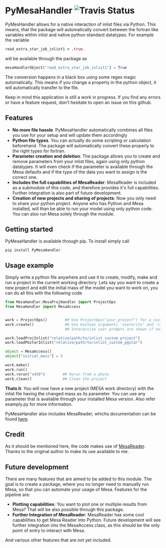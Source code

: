 # PyMesaHandler ![Travis Status](https://travis-ci.org/muma7490/PyMesaHandler.svg?branch=master)
PyMesHandler allows for a native interaction of inlist
files via Python. This means, that the package will
automatically convert between the fortran like variables
within inlist and native python standard datatypes. For
example the variable
```fortran
read_extra_star_job_inlist1 = .true.
```
will be available through the package as
```python
mesaHandlerObject["read_extra_star_job_inlist1"] = True
```

The conversion happens in a black box using some regex
magic automatically. This means if you change a property
in the python object, it will automatically transfer to
the file.

Keep in mind this application is still a work in progress.
If you find any errors or have a feature request, don't
hesitate to open an issue on this github.

## Features
- **No more file hassle**. PyMesaHandler automatically
combines all files you use for your setup and will
update them accordingly
- **Python file types**. You can actually do some scripting
or calculation beforehand. The package will automatically
convert these properly to the right types for fortran.
- **Parameter creation and deletion**: The package allows you to create
and remove parameters from your inlist files, again using only python
datatypes. It will even check if the parameter is available through
the Mesa defaults and if the type of the data you want to assign is the
correct one.
- **Includes the full capabilities of MesaReader**: MesaReader is
included as a submodule of this code, and therefore provides it's full
capabilities. Further integration is also part of future development.
- **Creation of new projects and sharing of projects**: Now you only need to share your python
project. Anyone who has Python and Mesa installed, will than be able to
run your model using only python code. You can also run Mesa solely through the module.
## Getting started
PyMesaHandler is available through pip. To install simply
call
```
pip install PyMesaHandler
```
## Usage example
Simply write a python file anywhere and 
use it to create, modify, make and run a project in the current working 
directory. Lets say you want to create a new project and edit the initial mass of the model
you want to work on, you can do all this with the following code
```python
from MesaHandler.MesaProjHandler import ProjectOps
from MesaHandler import MesaAccess


work = ProjectOps()        ## Use ProjectOps("your_project") for a custom project name  
work.create()              ## Use boolean arguments 'overwrite' and 'clean' to work on existing projects.
                           ## Interactive user prompts are shown if neither of these arguments are supplied.

work.loadProjInlist("relative/path/to/inlist_custom_project")
work.loadPGstarInlist("relative/path/to/inlist_custom_pgstar")

object = MesaAccess()
object["initial_mass"] = 5

work.make()
work.run()
work.rerun("x450")        ## Rerun from a photo
work.clean()              ## Clean the project
```
**Thats it**. You will now have a new project (MESA work directory) with the inlist file having the
changed mass as its parameter. You can use any parameter that is
available through your installed Mesa version.
Also refer examply.py for more information.

PyMesaHandler also includes MesaReader, whichs documentation can be
found [here](https://wmwolf.github.io/py_mesa_reader/).

## Credit

As it should be mentioned here, the code makes use of
[MesaReader](https://github.com/wmwolf/py_mesa_reader). Thanks to
the original author to make its use available to me.

## Future development
There are many features that are aimed to be added to this
module. The goal is to create a package, where you no
longer need to manually run Mesa, so that you can automate
your usage of Mesa. Features for the pipeline are:

- **Plotting capabilities**: You want to plot one
or multiple results from Mesa? That will be also possible
through this package.
- **Further Integration of MesaReader**: MesaReader has some cool
capabilities to get Mesa Reader into Python. Future development will
see further integration into the MesaAccess class, as this should
be the only point of entry to interact with Mesa.

And various other features that are not yet included.
